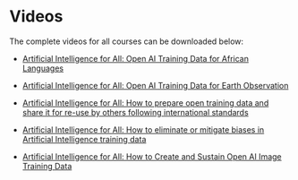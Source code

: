 # Videos

The complete videos for all courses can be downloaded below:

- [Artificial Intelligence for All: Open AI Training Data for African Languages](https://whitedatastorage.blob.core.windows.net/open-and-unbiased-ai-training-data/FinalVideos/VIDEO_1_HOW_TO_ACCESS_OPEN_VOICE_TRAINING_DATA_Compressed.mp4)
- [Artificial Intelligence for All: Open AI Training Data for Earth Observation](https://whitedatastorage.blob.core.windows.net/open-and-unbiased-ai-training-data/FinalVideos/VIDEO_2_HOW_TO_ACCESS_OPEN_EARTH_OBSERVATION_TRAINING_DATA.mp4)

- [Artificial Intelligence for All: How to prepare open training data and share it for re-use by others following international standards
](<https://whitedatastorage.blob.core.windows.net/open-and-unbiased-ai-training-data/FinalVideos/VIDEO_3_HOW_TO_PREPARE_TRAINING_DATA_%26_SHARE_IT_FOR_RE-USE_BY_OTHERS_FOLLOWING_INTERNATIONAL_STANDARDS.mp4>)

- [Artificial Intelligence for All: How to eliminate or mitigate biases in Artificial Intelligence training data
](<https://whitedatastorage.blob.core.windows.net/open-and-unbiased-ai-training-data/FinalVideos/VIDEO_4_HOW_TO_ELIMINATE_OR_MITIGATE_BIASES_IN_AI_TRAINIG_DATA.mp4>)

- [Artificial Intelligence for All: How to Create and Sustain Open AI Image Training Data
](<https://whitedatastorage.blob.core.windows.net/open-and-unbiased-ai-training-data/FinalVideos/VIDEO_5_HOW_TO_CREATE_%26_SUSTAIN_OPEN_AI_IMAGE_TRAINING_DATA.mp4>)
